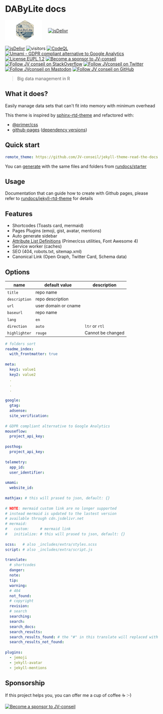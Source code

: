 # DAByLite docs

<div style="display: flex; align-items: center;">
    <div style="flex: 1; max-width: 200px;"> <!-- Adjust width as needed -->
        <img src="assets/images/DAByLite_hex.jpeg?raw=true" alt="DAByLite_hex" style="width: 100%;">
    </div>
    <div style="flex: 3; padding-left: 20px;">
        <a href="https://www.jsdelivr.com/package/gh/JV-conseil/jekyll-theme-read-the-docs">
            <img src="https://data.jsdelivr.com/v1/package/gh/JV-conseil/jekyll-theme-read-the-docs/badge" alt="jsDelivr">
        </a>
    </div>
</div>



[![jsDelivr](https://data.jsdelivr.com/v1/package/gh/JV-conseil/jekyll-theme-read-the-docs/badge)](https://www.jsdelivr.com/package/gh/JV-conseil/jekyll-theme-read-the-docs)
![visitors](https://visitor-badge.laobi.icu/badge?page_id=JV-conseil.jekyll-theme-read-the-docs)
[![CodeQL](https://github.com/JV-conseil/jekyll-theme-read-the-docs/actions/workflows/codeql.yml/badge.svg?branch=dev)](https://github.com/JV-conseil/jekyll-theme-read-the-docs/actions/workflows/codeql.yml)
[![Umami - GDPR compliant alternative to Google Analytics](https://img.shields.io/badge/analytics-umami-green)](https://analytics.umami.is/share/M19mr5L7jVhHuFnb/jv-conseil.github.io "Umami - GDPR compliant alternative to Google Analytics")
[![License EUPL 1.2](https://img.shields.io/badge/License-EUPL--1.2-blue.svg)](LICENSE)
[![Become a sponsor to JV-conseil](https://img.shields.io/static/v1?label=Sponsor&message=%E2%9D%A4&logo=GitHub&color=%23fe8e86)](https://github.com/sponsors/JV-conseil "Become a sponsor to JV-conseil")
[![Follow JV conseil on StackOverflow](https://img.shields.io/stackexchange/stackoverflow/r/2477854)](https://stackoverflow.com/users/2477854/jv-conseil "Follow JV conseil on StackOverflow")
[![Follow JVconseil on Twitter](https://img.shields.io/twitter/follow/JVconseil.svg?style=social&logo=twitter)](https://twitter.com/JVconseil "Follow JVconseil on Twitter")
[![Follow JVconseil on Mastodon](https://img.shields.io/mastodon/follow/110950122046692405)](https://mastodon.social/@JVconseil "Follow JVconseil@mastodon.social on Mastodon")
[![Follow JV conseil on GitHub](https://img.shields.io/github/followers/JV-conseil?label=JV-conseil&style=social)](https://github.com/JV-conseil "Follow JV-conseil on GitHub")

<!--
![CI](https://github.com/JV-conseil/jekyll-theme-read-the-docs/workflows/CI/badge.svg?branch=develop)
[![License BSD 3-Clause](https://img.shields.io/badge/License-BSD%203--Clause-blue.svg)](LICENSE)
-->

> Big data management in R

## What it does?

Easily manage data sets that can't fit into memory with minimum overhead

This theme is inspired by [sphinx-rtd-theme](https://github.com/jekyll-theme-read-the-docs/sphinx_rtd_theme) and refactored with:

- [@primer/css](https://github.com/primer/css)
- [github-pages](https://github.com/github/pages-gem) ([dependency versions](https://pages.github.com/versions/))

## Quick start

```yml
remote_theme: https://github.com/JV-conseil/jekyll-theme-read-the-docs
```

You can [generate][rundocs/starter] with the same files and folders from [rundocs/starter][rundocs/starter]

## Usage

Documentation that can guide how to create with Github pages, please refer to [rundocs/jekyll-rtd-theme](https://github.com/rundocs/jekyll-rtd-theme) for details

## Features

- Shortcodes (Toasts card, mermaid)
- Pages Plugins (emoji, gist, avatar, mentions)
- Auto generate sidebar
- [Attribute List Definitions](https://kramdown.gettalong.org/syntax.html#attribute-list-definitions) (Primer/css utilities, Font Awesome 4)
- Service worker (caches)
- SEO (404, robots.txt, sitemap.xml)
- Canonical Link (Open Graph, Twitter Card, Schema data)

## Options

| name          | default value        | description       |
| ------------- | -------------------- | ----------------- |
| `title`       | repo name            |                   |
| `description` | repo description     |                   |
| `url`         | user domain or cname |                   |
| `baseurl`     | repo name            |                   |
| `lang`        | `en`                 |                   |
| `direction`   | `auto`               | `ltr` or `rtl`    |
| `highlighter` | `rouge`              | Cannot be changed |

```yml
# folders sort
readme_index:
  with_frontmatter: true

meta:
  key1: value1
  key2: value2
  .
  .
  .

google:
  gtag:
  adsense:
  site_verification:

# GDPR compliant alternative to Google Analytics
mouseflow:
  project_api_key:

posthog:
  project_api_key:

telemetry:
  app_id:
  user_identifier:

umami:
  website_id:

mathjax: # this will prased to json, default: {}

# NOTE: mermaid custom link are no longer supported
# instead mermaid is updated to the lastest version
# available through cdn.jsdelivr.net
# mermaid:
#   custom:     # mermaid link
#   initialize: # this will prased to json, default: {}

scss:   # also _includes/extra/styles.scss
script: # also _includes/extra/script.js

translate:
  # shortcodes
  danger:
  note:
  tip:
  warning:
  # 404
  not_found:
  # copyright
  revision:
  # search
  searching:
  search:
  search_docs:
  search_results:
  search_results_found: # the "#" in this translate will replaced with results size!
  search_results_not_found:

plugins:
  - jemoji
  - jekyll-avatar
  - jekyll-mentions
```

## Sponsorship

If this project helps you, you can offer me a cup of coffee ☕️ :-)

[![Become a sponsor to JV-conseil](https://img.shields.io/static/v1?label=Sponsor&message=%E2%9D%A4&logo=GitHub&color=%23fe8e86)](https://github.com/sponsors/JV-conseil)

<!-- links -->

[rundocs/starter]: https://github.com/rundocs/starter
